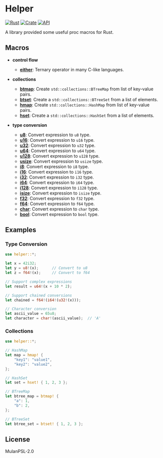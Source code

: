 # Helper

[![Rust](https://github.com/jmjoy/helper/actions/workflows/rust.yml/badge.svg)](https://github.com/jmjoy/helper/actions/workflows/rust.yml)
[![Crate](https://img.shields.io/crates/v/helper.svg)](https://crates.io/crates/helper)
[![API](https://docs.rs/helper/badge.svg)](https://docs.rs/helper)

A library provided some useful proc macros for Rust.

## Macros

- **control flow**

  - [**either**](https://docs.rs/helper/latest/helper/macro.either.html): Ternary operator in many C-like languages.

- **collections**

  - [**btmap**](https://docs.rs/helper/latest/helper/macro.btmap.html): Create `std::collections::BTreeMap` from list of key-value pairs.
  - [**btset**](https://docs.rs/helper/latest/helper/macro.btset.html): Create a `std::collections::BTreeSet` from a list of elements.
  - [**hmap**](https://docs.rs/helper/latest/helper/macro.hmap.html): Create `std::collections::HashMap` from list of key-value pairs.
  - [**hset**](https://docs.rs/helper/latest/helper/macro.hset.html): Create a `std::collections::HashSet` from a list of elements.

- **type conversion**

  - [**u8**](https://docs.rs/helper/latest/helper/macro.u8.html): Convert expression to `u8` type.
  - [**u16**](https://docs.rs/helper/latest/helper/macro.u16.html): Convert expression to `u16` type.
  - [**u32**](https://docs.rs/helper/latest/helper/macro.u32.html): Convert expression to `u32` type.
  - [**u64**](https://docs.rs/helper/latest/helper/macro.u64.html): Convert expression to `u64` type.
  - [**u128**](https://docs.rs/helper/latest/helper/macro.u128.html): Convert expression to `u128` type.
  - [**usize**](https://docs.rs/helper/latest/helper/macro.usize.html): Convert expression to `usize` type.
  - [**i8**](https://docs.rs/helper/latest/helper/macro.i8.html): Convert expression to `i8` type.
  - [**i16**](https://docs.rs/helper/latest/helper/macro.i16.html): Convert expression to `i16` type.
  - [**i32**](https://docs.rs/helper/latest/helper/macro.i32.html): Convert expression to `i32` type.
  - [**i64**](https://docs.rs/helper/latest/helper/macro.i64.html): Convert expression to `i64` type.
  - [**i128**](https://docs.rs/helper/latest/helper/macro.i128.html): Convert expression to `i128` type.
  - [**isize**](https://docs.rs/helper/latest/helper/macro.isize.html): Convert expression to `isize` type.
  - [**f32**](https://docs.rs/helper/latest/helper/macro.f32.html): Convert expression to `f32` type.
  - [**f64**](https://docs.rs/helper/latest/helper/macro.f64.html): Convert expression to `f64` type.
  - [**char**](https://docs.rs/helper/latest/helper/macro.char.html): Convert expression to `char` type.
  - [**bool**](https://docs.rs/helper/latest/helper/macro.bool.html): Convert expression to `bool` type.

## Examples

### Type Conversion

```rust
use helper::*;

let x = 42i32;
let y = u8!(x);      // Convert to u8
let z = f64!(x);     // Convert to f64

// Support complex expressions
let result = u64!(x + 10 * 2);

// Support chained conversions
let chained = f64!(i64!(u32!(x)));

// Character conversion
let ascii_value = 65u8;
let character = char!(ascii_value);  // 'A'
```

### Collections

```rust
use helper::*;

// HashMap
let map = hmap! {
    "key1": "value1",
    "key2": "value2",
};

// HashSet
let set = hset! { 1, 2, 3 };

// BTreeMap
let btree_map = btmap! {
    "a": 1,
    "b": 2,
};

// BTreeSet
let btree_set = btset! { 1, 2, 3 };
```

## License

MulanPSL-2.0
